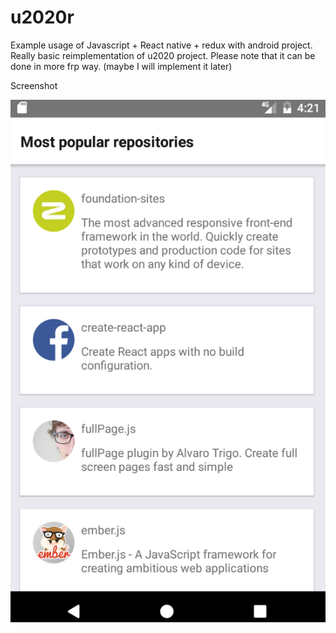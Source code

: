 # u2020r

Example usage of Javascript + React native + redux with android project. Really basic reimplementation of u2020 project.
Please note that it can be done in more frp way. (maybe I will implement it later)

Screenshot

![Screenshot](https://github.com/charafau/u2020r/blob/master/screenshot.png?raw=true)
